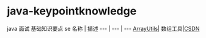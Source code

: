 # java-keypointknowledge
java  面试   基础知识要点  se
 名称 | 描述
  ---  | --- | ---
   [ArrayUtils](https://github.c)| 数组工具|[CSDN](https://github.c)

